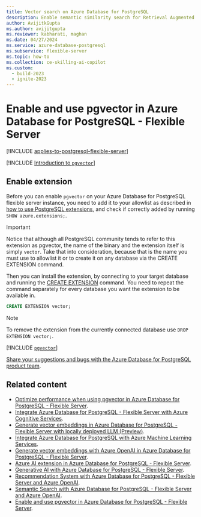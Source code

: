 ```yaml
---
title: Vector search on Azure Database for PostgreSQL
description: Enable semantic similarity search for Retrieval Augmented Generation (RAG) on Azure Database for PostgreSQL with pgvector database extension.
author: AvijitkGupta
ms.author: avijitgupta
ms.reviewer: kabharati, maghan
ms.date: 04/27/2024
ms.service: azure-database-postgresql
ms.subservice: flexible-server
ms.topic: how-to
ms.collection: ce-skilling-ai-copilot
ms.custom:
  - build-2023
  - ignite-2023
---
```


# Enable and use pgvector in Azure Database for PostgreSQL - Flexible Server

[!INCLUDE [applies-to-postgresql-flexible-server](~/reusable-content/ce-skilling/azure/includes/postgresql/includes/applies-to-postgresql-flexible-server.md)]

[!INCLUDE [Introduction to `pgvector`](~/reusable-content/ce-skilling/azure/includes/cosmos-db/postgresql/includes/pgvector-introduction.md)]

## Enable extension

Before you can enable `pgvector` on your Azure Database for PostgreSQL flexible server instance, you need to add it to your allowlist as described in [how to use PostgreSQL extensions](../extensions/how-to-allow-extensions.md#allow-extensions), and check if correctly added by running `SHOW azure.extensions;`.

> [!IMPORTANT]
> Notice that although all PostgreSQL community tends to refer to this extension as pgvector, the name of the binary and the extension itself is simply `vector`. Take that into consideration, because that is the name you must use to allowlist it or to create it on any database via the CREATE EXTENSION command.

Then you can install the extension, by connecting to your target database and running the [CREATE EXTENSION](https://www.postgresql.org/docs/current/static/sql-createextension.html) command. You need to repeat the command separately for every database you want the extension to be available in.

```sql
CREATE EXTENSION vector;
```

> [!Note]
> To remove the extension from the currently connected database use `DROP EXTENSION vector;`.

[!INCLUDE [`pgvector`](~/reusable-content/ce-skilling/azure/includes/cosmos-db/postgresql/includes/pgvector-basics.md)]

[Share your suggestions and bugs with the Azure Database for PostgreSQL product team](https://aka.ms/pgfeedback).

## Related content

- [Optimize performance when using pgvector in Azure Database for PostgreSQL - Flexible Server](how-to-optimize-performance-pgvector.md).
- [Integrate Azure Database for PostgreSQL - Flexible Server with Azure Cognitive Services](generative-ai-azure-cognitive.md).
- [Generate vector embeddings in Azure Database for PostgreSQL - Flexible Server with locally deployed LLM (Preview)](generative-ai-azure-local-ai.md).
- [Integrate Azure Database for PostgreSQL with Azure Machine Learning Services](generative-ai-azure-machine-learning.md).
- [Generate vector embeddings with Azure OpenAI in Azure Database for PostgreSQL - Flexible Server](generative-ai-azure-openai.md).
- [Azure AI extension in Azure Database for PostgreSQL - Flexible Server](generative-ai-azure-overview.md).
- [Generative AI with Azure Database for PostgreSQL - Flexible Server](generative-ai-overview.md).
- [Recommendation System with Azure Database for PostgreSQL - Flexible Server and Azure OpenAI](generative-ai-recommendation-system.md).
- [Semantic Search with Azure Database for PostgreSQL - Flexible Server and Azure OpenAI](generative-ai-semantic-search.md).
- [Enable and use pgvector in Azure Database for PostgreSQL - Flexible Server](how-to-use-pgvector.md).

